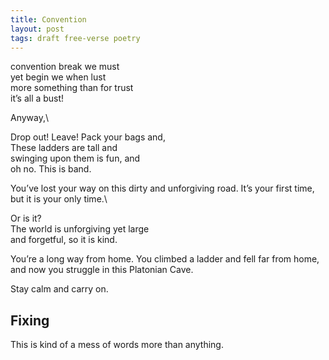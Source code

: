 ```yaml
---
title: Convention
layout: post
tags: draft free-verse poetry
---
```


convention break we must\
yet begin we when lust\
more something than for trust\
it’s all a bust!

Anyway,\

Drop out! Leave! Pack your bags and,\
These ladders are tall and\
swinging upon them is fun, and\
oh no. This is band.

You’ve lost your way on this dirty and unforgiving road. It’s your first time, but it is your only time.\

Or is it?\
The world is unforgiving yet large\
and forgetful, so it is kind.

You’re a long way from home. You climbed a ladder and fell far from home, and now you struggle in this Platonian Cave.

Stay calm and carry on.

## Fixing

This is kind of a mess of words more than anything.
